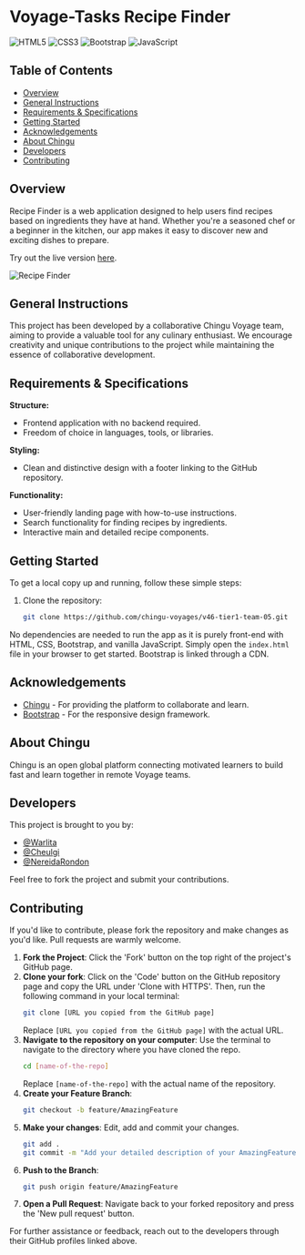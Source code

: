# Voyage-Tasks Recipe Finder

![HTML5](https://img.shields.io/badge/HTML5-E34F26?style=for-the-badge&logo=html5&logoColor=white)
![CSS3](https://img.shields.io/badge/CSS3-1572B6?style=for-the-badge&logo=css3&logoColor=white)
![Bootstrap](https://img.shields.io/badge/Bootstrap-563D7C?style=for-the-badge&logo=bootstrap&logoColor=white)
![JavaScript](https://img.shields.io/badge/JavaScript-F7DF1E?style=for-the-badge&logo=javascript&logoColor=black)

## Table of Contents
- [Overview](#overview)
- [General Instructions](#general-instructions)
- [Requirements & Specifications](#requirements--specifications)
- [Getting Started](#getting-started)
- [Acknowledgements](#acknowledgements)
- [About Chingu](#about-chingu)
- [Developers](#developers)
- [Contributing](#contributing)

## Overview

Recipe Finder is a web application designed to help users find recipes based on ingredients they have at hand. Whether you're a seasoned chef or a beginner in the kitchen, our app makes it easy to discover new and exciting dishes to prepare.

Try out the live version [here](https://chingu-voyages.github.io/v46-tier1-team-05/).

![Recipe Finder](#assets/recipefinder.png) <!-- Replace with a screenshot or GIF of your app -->

## General Instructions

This project has been developed by a collaborative Chingu Voyage team, aiming to provide a valuable tool for any culinary enthusiast. We encourage creativity and unique contributions to the project while maintaining the essence of collaborative development.

## Requirements & Specifications

**Structure:**
- Frontend application with no backend required.
- Freedom of choice in languages, tools, or libraries.

**Styling:**
- Clean and distinctive design with a footer linking to the GitHub repository.

**Functionality:**
- User-friendly landing page with how-to-use instructions.
- Search functionality for finding recipes by ingredients.
- Interactive main and detailed recipe components.

## Getting Started

To get a local copy up and running, follow these simple steps:

1. Clone the repository:
   ```bash
   git clone https://github.com/chingu-voyages/v46-tier1-team-05.git
   ```

No dependencies are needed to run the app as it is purely front-end with HTML, CSS, Bootstrap, and vanilla JavaScript. Simply open the `index.html` file in your browser to get started. Bootstrap is linked through a CDN.

## Acknowledgements

- [Chingu](https://www.chingu.io/) - For providing the platform to collaborate and learn.
- [Bootstrap](https://getbootstrap.com/) - For the responsive design framework.
<!-- - [RapidAPI](https://rapidapi.com/hub) - If any API is used. -->

## About Chingu

Chingu is an open global platform connecting motivated learners to build fast and learn together in remote Voyage teams.

## Developers

This project is brought to you by:

- [@Warlita](https://github.com/Warlita)
- [@Cheulgi](https://github.com/Cheulgi)
- [@NereidaRondon](https://github.com/NereidaRondon)

Feel free to fork the project and submit your contributions. 

## Contributing

If you'd like to contribute, please fork the repository and make changes as you'd like. Pull requests are warmly welcome.

1. **Fork the Project**: Click the 'Fork' button on the top right of the project's GitHub page.
2. **Clone your fork**: Click on the 'Code' button on the GitHub repository page and copy the URL under 'Clone with HTTPS'. Then, run the following command in your local terminal:
    ```bash
    git clone [URL you copied from the GitHub page]
    ```
    Replace `[URL you copied from the GitHub page]` with the actual URL.
3. **Navigate to the repository on your computer**: Use the terminal to navigate to the directory where you have cloned the repo.
    ```sh
    cd [name-of-the-repo]
    ```
    Replace `[name-of-the-repo]` with the actual name of the repository.    
4. **Create your Feature Branch**: 
   ```bash
   git checkout -b feature/AmazingFeature
   ```
5. **Make your changes**: Edit, add and commit your changes.
    ```bash
    git add .
    git commit -m "Add your detailed description of your AmazingFeature or changes"
    ```   
6. **Push to the Branch**: 
   ```bash
   git push origin feature/AmazingFeature
   ```
7. **Open a Pull Request**: Navigate back to your forked repository and press the 'New pull request' button.

For further assistance or feedback, reach out to the developers through their GitHub profiles linked above.

